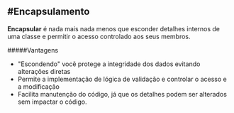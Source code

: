 #Encapsulamento
---

**Encapsular** é nada mais nada menos que esconder detalhes internos de uma classe e permitir o acesso controlado aos seus membros. 

#####Vantagens
- "Escondendo" vocẽ protege a integridade dos dados evitando alterações diretas
- Permite a implementação de lógica de validação e controlar o acesso e a modificação
- Facilita manutenção do código, já que os detalhes podem ser alterados sem impactar o código.